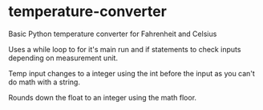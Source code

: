 # temperature-converter
Basic Python temperature converter for Fahrenheit and Celsius

Uses a while loop to for it's main run and if statements to check inputs depending on measurement unit.

Temp input changes to a integer using the int before the input as you can't do math with a string.

Rounds down the float to an integer using the math floor.
